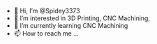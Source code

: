 - 👋 Hi, I’m @Spidey3373
- 👀 I’m interested in 3D Printing, CNC Machining, 
- 🌱 I’m currently learning CNC Machining
- 📫 How to reach me ...

<!---
Spidey3373/Spidey3373 is a ✨ special ✨ repository because its `README.md` (this file) appears on your GitHub profile.
You can click the Preview link to take a look at your changes.
--->
